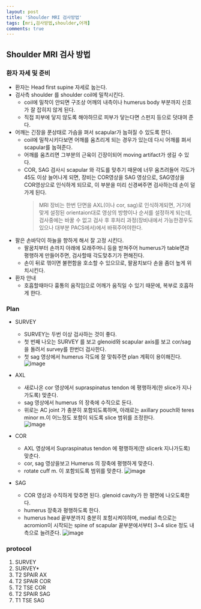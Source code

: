 ```yaml
---
layout: post
title: 'Shoulder MRI 검사방법'
tags: [mri,검사방법,shoulder,어깨]
comments: true
---
```


## Shoulder MRI 검사 방법

### 환자 자세 및 준비
- 환자는 Head first supine 자세로 눕는다.
- 검사측 shoulder 를 shoulder coil에 밀착시킨다. 
    - coil에 밀착이 안되면 구조상 어깨의 내측이나 humerus body 부분까지 신호가 잘 잡히지 않게 된다.
    - 직접 피부에 닿지 않도록 해야하므로 피부가 닿는다면 스펀지 등으로 덧대여 준다.
- 어깨는 긴장을 푼상태로 가슴을 펴서 scapular가 눕혀질 수 있도록 한다.
    - coil에 밀착시키다보면 어깨를 움츠리게 되는 경우가 있는데 다시 어깨를 펴서 scapular를 눕혀준다.
    - 어깨를 움츠리면 그부분의 근육이 긴장이되어 moving artifact가 생길 수 있다.
    - COR, SAG 검사시 scapular 와 각도를 맞추기 때문에 너무 움츠려들어 각도가 45도 이상 늘어나게 되면, 장비는 COR영상을 SAG 영상으로, SAG영상을 COR영상으로 인식하게 되므로, 이 부분을 미리 신경써주면 검사하는데 손이 덜 가게 된다.
        > MRI 장비는 한번 단면을 AXL(이나 cor, sag)로 인식하게되면, 거기에 맞게 설정된 orientaion대로 영상의 방향이나 순서를 설정하게 되는데, 검사중에는 바꿀 수 없고 검사 후 후처리 과정(장비내에서 가능한경우도 있으나 대부분 PACS에서)에서 바꿔주어야한다.
- 팔은 손바닥이 하늘을 향하게 해서 잘 고정 시킨다.
    - 팔꿈치부터 손까지 아래에 모래주머니 등을 받쳐주어 humerus가 table면과 평행하게 만들어주면, 검사할때 각도맞추기가 편해진다. 
    - 손이 뒤로 꺾이면 불편함을 호소할 수 있으므로, 팔꿈치보다 손을 좀더 높게 위치시킨다.
- 환자 안내
    - 호흡할때마다 흉통의 움직임으로 어깨가 움직일 수 있기 때문에, 복부로 호흡하게 한다.

### Plan
- SURVEY
    - SURVEY는 두번 이상 검사하는 것이 좋다.
    - 첫 번째 나오는 SURVEY 를 보고 glenoid와 scapular axis를 보고 cor/sag 을 돌려서 survey를 한번더 검사한다. 
    - 첫 sag 영상에서 humerus 각도에 잘 맞춰주면 plan 계획이 용이해진다.
![image](https://github.com/woobinww/woobinww.github.io/assets/111553878/486a159a-86e0-41d4-9977-20a69bce20ae)  

- AXL
    - 새로나온 cor 영상에서 supraspinatus tendon 에 평행하게(한 slice가 지나가도록) 맞춘다.
    - sag 영상에서 humerus 의 장축에 수직으로 둔다.
    - 위로는 AC joint 가 충분히 포함되도록하며, 아래로는 axillary pouch와 teres minor m.이 어느정도 포함이 되도록 slice 범위를 조정한다.  
![image](https://github.com/woobinww/woobinww.github.io/assets/111553878/5a4c0923-3f91-45c0-be26-cc51b6894540)  

- COR 
    - AXL 영상에서 Supraspinatus tendon 에 평행하게(한 slicerk 지나가도록) 맞춘다.
    - cor, sag 영상을보고 Humerus 의 장축에 평행하게 맞춘다.
    - rotate cuff m. 이 포함되도록 범위를 맞춘다.
![image](https://github.com/woobinww/woobinww.github.io/assets/111553878/2dfe0e50-35ca-41d9-8208-feb12fff08b2)  

- SAG
    - COR 영상과 수직하게 맞추면 된다. glenoid cavity가 한 평면에 나오도록한다.
    - humerus 장축과 평행하도록 한다.
    - humerus head 끝부분까지 충분히 포함시켜야하며, medial 측으로는 acromion이 시작되는 spine of scapular 끝부분에서부터 3~4 slice 정도 내측으로 늘려준다.
![image](https://github.com/woobinww/woobinww.github.io/assets/111553878/3939e22b-f5ab-4001-9556-8cc98afa1b23)  


### protocol
1. SURVEY
2. SURVEY*
3. T2 SPAIR AX
4. T2 SPAIR COR
5. T2 TSE COR
6. T2 SPAIR SAG
7. T1 TSE SAG
